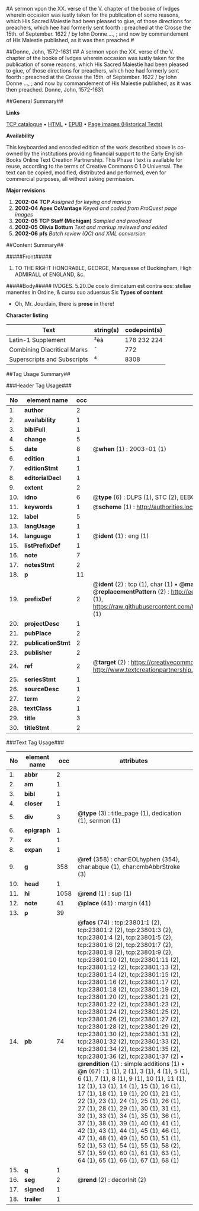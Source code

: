 #A sermon vpon the XX. verse of the V. chapter of the booke of Ivdges wherein occasion was iustly taken for the publication of some reasons, which His Sacred Maiestie had been pleased to giue, of those directions for preachers, which hee had formerly sent foorth : preached at the Crosse the 15th. of September. 1622 / by Iohn Donne ..., ; and now by commandement of His Maiestie published, as it was then preached.#

##Donne, John, 1572-1631.##
A sermon vpon the XX. verse of the V. chapter of the booke of Ivdges wherein occasion was iustly taken for the publication of some reasons, which His Sacred Maiestie had been pleased to giue, of those directions for preachers, which hee had formerly sent foorth : preached at the Crosse the 15th. of September. 1622 / by Iohn Donne ..., ; and now by commandement of His Maiestie published, as it was then preached.
Donne, John, 1572-1631.

##General Summary##

**Links**

[TCP catalogue](http://www.ota.ox.ac.uk/tcp/)  • 
[HTML](http://tei.it.ox.ac.uk/tcp/Texts-HTML/free/A20/A20654.html)  • 
[EPUB](http://tei.it.ox.ac.uk/tcp/Texts-EPUB/free/A20/A20654.epub) • 
[Page images (Historical Texts)](https://data.historicaltexts.jisc.ac.uk/view?pubId=eebo-20211732e&pageId=eebo-20211732e-23801-1)

**Availability**

This keyboarded and encoded edition of the
	       work described above is co-owned by the institutions
	       providing financial support to the Early English Books
	       Online Text Creation Partnership. This Phase I text is
	       available for reuse, according to the terms of Creative
	       Commons 0 1.0 Universal. The text can be copied,
	       modified, distributed and performed, even for
	       commercial purposes, all without asking permission.

**Major revisions**

1. __2002-04__ __TCP__ *Assigned for keying and markup*
1. __2002-04__ __Apex CoVantage__ *Keyed and coded from ProQuest page images*
1. __2002-05__ __TCP Staff (Michigan)__ *Sampled and proofread*
1. __2002-05__ __Olivia Bottum__ *Text and markup reviewed and edited*
1. __2002-06__ __pfs__ *Batch review (QC) and XML conversion*

##Content Summary##

#####Front#####

1. TO THE RIGHT HONORABLE, GEORGE, Marquesse of Buckingham, High ADMIRALL of ENGLAND, &c.

#####Body#####
IVDGES. 5.20.De coelo dimicatum est contra eos: stellae manentes in Ordine, & cursu suo aduersus Sis
**Types of content**

  * Oh, Mr. Jourdain, there is **prose** in there!

**Character listing**


|Text|string(s)|codepoint(s)|
|---|---|---|
|Latin-1 Supplement|²èà|178 232 224|
|Combining             Diacritical Marks|̄|772|
|Superscripts             and Subscripts|⁴|8308|

##Tag Usage Summary##

###Header Tag Usage###

|No|element name|occ|attributes|
|---|---|---|---|
|1.|__author__|2||
|2.|__availability__|1||
|3.|__biblFull__|1||
|4.|__change__|5||
|5.|__date__|8| @__when__ (1) : 2003-01 (1)|
|6.|__edition__|1||
|7.|__editionStmt__|1||
|8.|__editorialDecl__|1||
|9.|__extent__|2||
|10.|__idno__|6| @__type__ (6) : DLPS (1), STC (2), EEBO-CITATION (1), OCLC (1), VID (1)|
|11.|__keywords__|1| @__scheme__ (1) : http://authorities.loc.gov/ (1)|
|12.|__label__|5||
|13.|__langUsage__|1||
|14.|__language__|1| @__ident__ (1) : eng (1)|
|15.|__listPrefixDef__|1||
|16.|__note__|7||
|17.|__notesStmt__|2||
|18.|__p__|11||
|19.|__prefixDef__|2| @__ident__ (2) : tcp (1), char (1)  •  @__matchPattern__ (2) : ([0-9\-]+):([0-9IVX]+) (1), (.+) (1)  •  @__replacementPattern__ (2) : http://eebo.chadwyck.com/downloadtiff?vid=$1&page=$2 (1), https://raw.githubusercontent.com/textcreationpartnership/Texts/master/tcpchars.xml#$1 (1)|
|20.|__projectDesc__|1||
|21.|__pubPlace__|2||
|22.|__publicationStmt__|2||
|23.|__publisher__|2||
|24.|__ref__|2| @__target__ (2) : https://creativecommons.org/publicdomain/zero/1.0/ (1), http://www.textcreationpartnership.org/docs/. (1)|
|25.|__seriesStmt__|1||
|26.|__sourceDesc__|1||
|27.|__term__|2||
|28.|__textClass__|1||
|29.|__title__|3||
|30.|__titleStmt__|2||


###Text Tag Usage###

|No|element name|occ|attributes|
|---|---|---|---|
|1.|__abbr__|2||
|2.|__am__|1||
|3.|__bibl__|1||
|4.|__closer__|1||
|5.|__div__|3| @__type__ (3) : title_page (1), dedication (1), sermon (1)|
|6.|__epigraph__|1||
|7.|__ex__|1||
|8.|__expan__|1||
|9.|__g__|358| @__ref__ (358) : char:EOLhyphen (354), char:abque (1), char:cmbAbbrStroke (3)|
|10.|__head__|1||
|11.|__hi__|1058| @__rend__ (1) : sup (1)|
|12.|__note__|41| @__place__ (41) : margin (41)|
|13.|__p__|39||
|14.|__pb__|74| @__facs__ (74) : tcp:23801:1 (2), tcp:23801:2 (2), tcp:23801:3 (2), tcp:23801:4 (2), tcp:23801:5 (2), tcp:23801:6 (2), tcp:23801:7 (2), tcp:23801:8 (2), tcp:23801:9 (2), tcp:23801:10 (2), tcp:23801:11 (2), tcp:23801:12 (2), tcp:23801:13 (2), tcp:23801:14 (2), tcp:23801:15 (2), tcp:23801:16 (2), tcp:23801:17 (2), tcp:23801:18 (2), tcp:23801:19 (2), tcp:23801:20 (2), tcp:23801:21 (2), tcp:23801:22 (2), tcp:23801:23 (2), tcp:23801:24 (2), tcp:23801:25 (2), tcp:23801:26 (2), tcp:23801:27 (2), tcp:23801:28 (2), tcp:23801:29 (2), tcp:23801:30 (2), tcp:23801:31 (2), tcp:23801:32 (2), tcp:23801:33 (2), tcp:23801:34 (2), tcp:23801:35 (2), tcp:23801:36 (2), tcp:23801:37 (2)  •  @__rendition__ (1) : simple:additions (1)  •  @__n__ (67) : 1 (1), 2 (1), 3 (1), 4 (1), 5 (1), 6 (1), 7 (1), 8 (1), 9 (1), 10 (1), 11 (1), 12 (1), 13 (1), 14 (1), 15 (1), 16 (1), 17 (1), 18 (1), 19 (1), 20 (1), 21 (1), 22 (1), 23 (1), 24 (1), 25 (1), 26 (1), 27 (1), 28 (1), 29 (1), 30 (1), 31 (1), 32 (1), 33 (1), 34 (1), 35 (1), 36 (1), 37 (1), 38 (1), 39 (1), 40 (1), 41 (1), 42 (1), 43 (1), 44 (1), 45 (1), 46 (1), 47 (1), 48 (1), 49 (1), 50 (1), 51 (1), 52 (1), 53 (1), 54 (1), 55 (1), 58 (2), 57 (1), 59 (1), 60 (1), 61 (1), 63 (1), 64 (1), 65 (1), 66 (1), 67 (1), 68 (1)|
|15.|__q__|1||
|16.|__seg__|2| @__rend__ (2) : decorInit (2)|
|17.|__signed__|1||
|18.|__trailer__|1||
